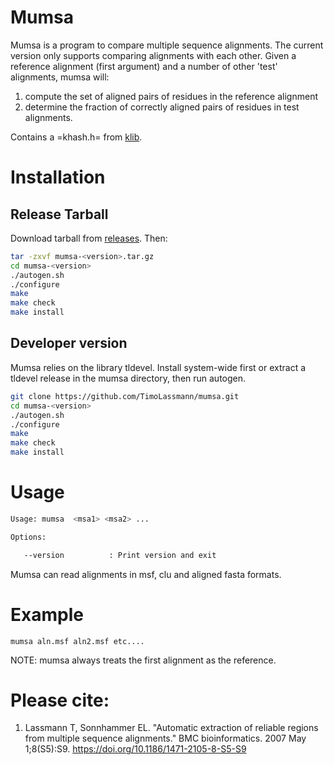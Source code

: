 # Mumsa

Mumsa is a program to compare multiple sequence alignments. The current version only supports comparing alignments with each other. Given a reference alignment (first argument) and a number of other 'test' alignments, mumsa will:
1) compute the set of aligned pairs of residues in the reference alignment
2) determine the fraction of correctly aligned pairs of residues in test alignments.

Contains a =khash.h= from [klib](https://github.com/attractivechaos/klib).

# Installation

## Release Tarball

Download tarball from [releases](https://github.com/TimoLassmann/mumsa/releases). Then:

``` bash
tar -zxvf mumsa-<version>.tar.gz
cd mumsa-<version>
./autogen.sh
./configure
make
make check
make install
```

## Developer version

Mumsa relies on the library tldevel. Install system-wide first or extract a tldevel release in the mumsa directory, then run autogen.

``` bash
git clone https://github.com/TimoLassmann/mumsa.git
cd mumsa-<version>
./autogen.sh
./configure
make
make check
make install
```

# Usage


``` bash
Usage: mumsa  <msa1> <msa2> ...

Options:

   --version          : Print version and exit
```

Mumsa can read alignments in msf, clu and aligned fasta formats.

# Example

```
mumsa aln.msf aln2.msf etc....

```
NOTE: mumsa always treats the first alignment as the reference.

# Please cite:
1. Lassmann T, Sonnhammer EL.
  "Automatic extraction of reliable regions from multiple sequence alignments."
  BMC bioinformatics. 2007 May 1;8(S5):S9.
  https://doi.org/10.1186/1471-2105-8-S5-S9
